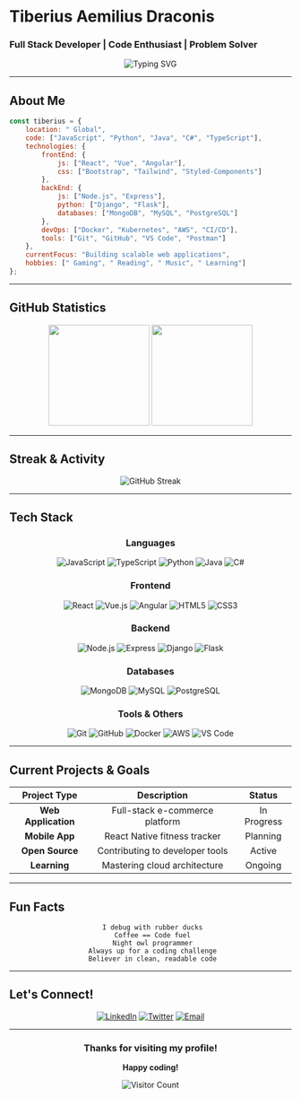 ﻿#  Tiberius Aemilius Draconis
###  Full Stack Developer | Code Enthusiast | Problem Solver

<div align="center">
  
![Typing SVG](https://readme-typing-svg.herokuapp.com?font=Fira+Code&pause=1000&color=00D4AA&center=true&vCenter=true&width=435&lines=Welcome+to+my+GitHub+Profile!;Full+Stack+Developer;Always+learning+new+technologies;Let's+build+something+amazing!)

</div>

---

##  About Me

```javascript
const tiberius = {
    location: " Global",
    code: ["JavaScript", "Python", "Java", "C#", "TypeScript"],
    technologies: {
        frontEnd: {
            js: ["React", "Vue", "Angular"],
            css: ["Bootstrap", "Tailwind", "Styled-Components"]
        },
        backEnd: {
            js: ["Node.js", "Express"],
            python: ["Django", "Flask"],
            databases: ["MongoDB", "MySQL", "PostgreSQL"]
        },
        devOps: ["Docker", "Kubernetes", "AWS", "CI/CD"],
        tools: ["Git", "GitHub", "VS Code", "Postman"]
    },
    currentFocus: "Building scalable web applications",
    hobbies: [" Gaming", " Reading", " Music", " Learning"]
};
```

---

##  GitHub Statistics

<div align="center">
  
<img height="180em" src="https://github-readme-stats.vercel.app/api?username=Tiberius-Aemilius-Draconis&show_icons=true&theme=tokyonight&include_all_commits=true&count_private=true"/>

<img height="180em" src="https://github-readme-stats.vercel.app/api/top-langs/?username=Tiberius-Aemilius-Draconis&layout=compact&theme=tokyonight"/>

</div>

---

##  Streak & Activity

<div align="center">
  
![GitHub Streak](https://github-readme-streak-stats.herokuapp.com/?user=Tiberius-Aemilius-Draconis&theme=tokyonight)

</div>

---

##  Tech Stack

<div align="center">

### Languages
![JavaScript](https://img.shields.io/badge/-JavaScript-F7DF1E?style=for-the-badge&logo=javascript&logoColor=black)
![TypeScript](https://img.shields.io/badge/-TypeScript-3178C6?style=for-the-badge&logo=typescript&logoColor=white)
![Python](https://img.shields.io/badge/-Python-3776AB?style=for-the-badge&logo=python&logoColor=white)
![Java](https://img.shields.io/badge/-Java-007396?style=for-the-badge&logo=java&logoColor=white)
![C#](https://img.shields.io/badge/-C%23-239120?style=for-the-badge&logo=c-sharp&logoColor=white)

### Frontend
![React](https://img.shields.io/badge/-React-61DAFB?style=for-the-badge&logo=react&logoColor=black)
![Vue.js](https://img.shields.io/badge/-Vue.js-4FC08D?style=for-the-badge&logo=vue.js&logoColor=white)
![Angular](https://img.shields.io/badge/-Angular-DD0031?style=for-the-badge&logo=angular&logoColor=white)
![HTML5](https://img.shields.io/badge/-HTML5-E34F26?style=for-the-badge&logo=html5&logoColor=white)
![CSS3](https://img.shields.io/badge/-CSS3-1572B6?style=for-the-badge&logo=css3&logoColor=white)

### Backend
![Node.js](https://img.shields.io/badge/-Node.js-339933?style=for-the-badge&logo=node.js&logoColor=white)
![Express](https://img.shields.io/badge/-Express-000000?style=for-the-badge&logo=express&logoColor=white)
![Django](https://img.shields.io/badge/-Django-092E20?style=for-the-badge&logo=django&logoColor=white)
![Flask](https://img.shields.io/badge/-Flask-000000?style=for-the-badge&logo=flask&logoColor=white)

### Databases
![MongoDB](https://img.shields.io/badge/-MongoDB-47A248?style=for-the-badge&logo=mongodb&logoColor=white)
![MySQL](https://img.shields.io/badge/-MySQL-4479A1?style=for-the-badge&logo=mysql&logoColor=white)
![PostgreSQL](https://img.shields.io/badge/-PostgreSQL-336791?style=for-the-badge&logo=postgresql&logoColor=white)

### Tools & Others
![Git](https://img.shields.io/badge/-Git-F05032?style=for-the-badge&logo=git&logoColor=white)
![GitHub](https://img.shields.io/badge/-GitHub-181717?style=for-the-badge&logo=github&logoColor=white)
![Docker](https://img.shields.io/badge/-Docker-2496ED?style=for-the-badge&logo=docker&logoColor=white)
![AWS](https://img.shields.io/badge/-AWS-232F3E?style=for-the-badge&logo=amazon-aws&logoColor=white)
![VS Code](https://img.shields.io/badge/-VS%20Code-007ACC?style=for-the-badge&logo=visual-studio-code&logoColor=white)

</div>

---

##  Current Projects & Goals

<div align="center">

|  Project Type |  Description |  Status |
|:---:|:---:|:---:|
| **Web Application** | Full-stack e-commerce platform |  In Progress |
| **Mobile App** | React Native fitness tracker |  Planning |
| **Open Source** | Contributing to developer tools |  Active |
| **Learning** | Mastering cloud architecture |  Ongoing |

</div>

---

##  Fun Facts

<div align="center">

```
 I debug with rubber ducks
 Coffee == Code fuel
 Night owl programmer
 Always up for a coding challenge
 Believer in clean, readable code
```

</div>

---

##  Let's Connect!

<div align="center">

[![LinkedIn](https://img.shields.io/badge/-LinkedIn-0077B5?style=for-the-badge&logo=linkedin&logoColor=white)](https://linkedin.com/in/your-profile)
[![Twitter](https://img.shields.io/badge/-Twitter-1DA1F2?style=for-the-badge&logo=twitter&logoColor=white)](https://twitter.com/your-handle)
[![Email](https://img.shields.io/badge/-Email-D14836?style=for-the-badge&logo=gmail&logoColor=white)](mailto:franconapoleon.igles@ufasta.edu.ar)

</div>

---

<div align="center">

###  Thanks for visiting my profile! 
**Happy coding!** 

![Visitor Count](https://profile-counter.glitch.me/Tiberius-Aemilius-Draconis/count.svg)

</div>
